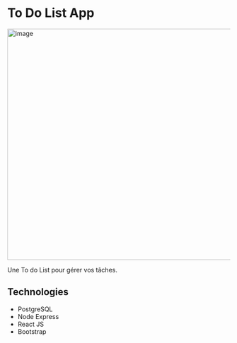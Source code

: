 # To Do List App

<img width="524" alt="image" src="https://github.com/apolline-diaz/to-do-list/assets/146845437/ae57d9dc-8cf3-46d0-8d03-69d7eff7dffe">

Une To do List pour gérer vos tâches.

## Technologies

- PostgreSQL
- Node Express
- React JS
- Bootstrap

